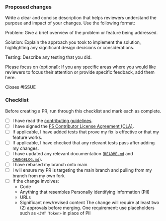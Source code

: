 ### Proposed changes

Write a clear and concise description that helps reviewers understand the purpose and impact of your changes. Use the
following format:

Problem: Give a brief overview of the problem or feature being addressed.

Solution: Explain the approach you took to implement the solution, highlighting any significant design decisions or
considerations.

Testing: Describe any testing that you did.

Please focus on (optional): If you any specific areas where you would like reviewers to focus their attention or provide
specific feedback, add them here.

Closes #ISSUE

### Checklist

Before creating a PR, run through this checklist and mark each as complete.

- [ ] I have read the [contributing guidelines](/CONTRIBUTING.md).
- [ ] I have signed the [F5 Contributor License Agreement (CLA)](https://github.com/f5/.github/blob/main/CLA/cla-markdown.md).
- [ ] If applicable, I have added tests that prove my fix is effective or that my feature works.
- [ ] If applicable, I have checked that any relevant tests pass after adding my changes.
- [ ] I have updated any relevant documentation ([`README.md`](/README.md) and [`CHANGELOG.md`](/CHANGELOG.md)).
- [ ] I have rebased my branch onto main
- [ ] I will ensure my PR is targeting the main branch and pulling from my branch from my own fork
- [ ] If the change involves:
  - Code
  - Anything that resembles Personally identifying information (PII)
  - URLs
  - Significant new/revised content
  The change will require at least two (2) approvals before merging. One requirement: use placeholders such as `<JWT Token>` in place of PII
